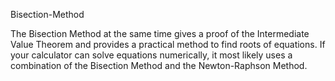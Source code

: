 Bisection-Method

The Bisection Method at the same time gives a proof of the Intermediate Value
Theorem and provides a practical method to find roots of equations. If your 
calculator can solve equations numerically, it most likely uses a combination
of the Bisection Method and the Newton-Raphson Method.
